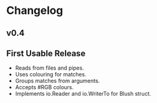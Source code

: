 # Changelog

## v0.4
## First Usable Release
- Reads from files and pipes.
- Uses colouring for matches.
- Groups matches from arguments.
- Accepts #RGB colours.
- Implements io.Reader and io.WriterTo for Blush struct.
